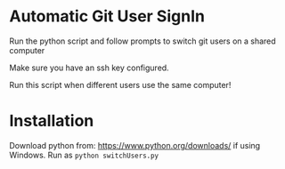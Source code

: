 # Automatic Git User SignIn
Run the python script and follow prompts to switch git users on a shared computer

Make sure you have an ssh key configured.

Run this script when different users use the same computer!

# Installation

Download python from: https://www.python.org/downloads/ if using Windows.
Run as `python switchUsers.py`
